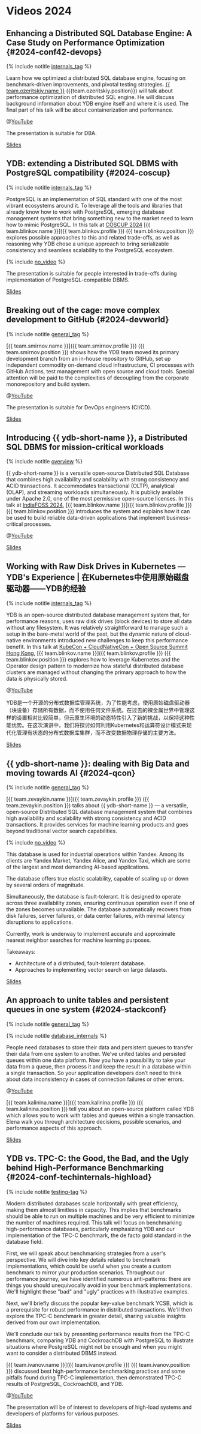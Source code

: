 # Videos 2024

## Enhancing a Distributed SQL Database Engine: A Case Study on Performance Optimization {#2024-conf42-devops}

{% include notitle [internals_tag](../_includes/tags.md#database_internals) %}

Learn how we optimized a distributed SQL database engine, focusing on benchmark-driven improvements, and pivotal testing strategies. [{{ team.ozeritskiy.name }}]({{team.ozeritskiy.profile}}) ({{team.ozeritskiy.position}}) will talk about performance optimization of distributed SQL engine. He will discuss background information about YDB engine itself and where it is used. The final part of his talk will be about containerization and performance.

@[YouTube](https://youtu.be/I_UaaqJrxT8?si=xhqI-LBy1VfC34FZ)

The presentation is suitable for DBA.

[Slides](https://presentations.ydb.tech/2024/en/conf42_devops/presentation.pdf)

## YDB: extending a Distributed SQL DBMS with PostgreSQL compatibility {#2024-coscup}

{% include notitle [internals_tag](../_includes/tags.md#database_internals) %}

PostgreSQL is an implementation of SQL standard with one of the most vibrant ecosystems around it. To leverage all the tools and libraries that already know how to work with PostgreSQL, emerging database management systems that bring something new to the market need to learn how to mimic PostgreSQL. In this talk at [COSCUP 2024](https://coscup.org/2024/en/session/XZ98GN) [{{ team.blinkov.name }}]({{ team.blinkov.profile }}) ({{ team.blinkov.position }}) explores possible approaches to this and related trade-offs, as well as reasoning why YDB chose a unique approach to bring serializable consistency and seamless scalability to the PostgreSQL ecosystem.

{% include [no_video](../_includes/no_video.md) %}

The presentation is suitable for people interested in trade-offs during implementation of PostgreSQL-compatible DBMS.

[Slides](https://presentations.ydb.tech/2024/en/coscup/presentation.pdf)

## Breaking out of the cage: move complex development to GitHub {#2024-devworld}

{% include notitle [general_tag](../_includes/tags.md#general) %}

[{{ team.smirnov.name }}]({{ team.smirnov.profile }}) ({{ team.smirnov.position }}) shows how the YDB team moved its primary development branch from an in-house repository to GitHub, set up independent commodity on-demand cloud infrastructure, CI processes with GitHub Actions, test management with open source and cloud tools. Special attention will be paid to the complexities of decoupling from the corporate monorepository and build system.

@[YouTube](https://youtu.be/ETEhq7RGBTk?si=MAUDwaXlzCl0IzH_)

The presentation is suitable for DevOps engineers (CI/CD).

[Slides](https://presentations.ydb.tech/2024/en/devworld/presentation.pdf)

## Introducing {{ ydb-short-name }}, a Distributed SQL DBMS for mission-critical workloads

{% include notitle [overview](../_includes/tags.md#overview) %}

{{ ydb-short-name }} is a versatile open-source Distributed SQL Database that combines high availability and scalability with strong consistency and ACID transactions. It accommodates transactional (OLTP), analytical (OLAP), and streaming workloads simultaneously. It is publicly available under Apache 2.0, one of the most permissive open-source licenses. In this talk at [IndiaFOSS 2024](https://fossunited.org/events/indiafoss24/cfp/d2739ibjol), [{{ team.blinkov.name }}]({{ team.blinkov.profile }}) ({{ team.blinkov.position }}) introduces the system and explains how it can be used to build reliable data-driven applications that implement business-critical processes.

@[YouTube](https://youtu.be/foToPJyEPfw)

[Slides](https://presentations.ydb.tech/2024/en/indiafoss/presentation.pdf)

## Working with Raw Disk Drives in Kubernetes — YDB's Experience | 在Kubernetes中使用原始磁盘驱动器——YDB的经验

{% include notitle [internals_tag](../_includes/tags.md#database_internals) %}

YDB is an open-source distributed database management system that, for performance reasons, uses raw disk drives (block devices) to store all data without any filesystem. It was relatively straightforward to manage such a setup in the bare-metal world of the past, but the dynamic nature of cloud-native environments introduced new challenges to keep this performance benefit. In this talk at [KubeCon + CloudNativeCon + Open Source Summit Hong Kong](https://kccncossaidevchn2024.sched.com/event/1eYZz), [{{ team.blinkov.name }}]({{ team.blinkov.profile }}) ({{ team.blinkov.position }}) explores how to leverage Kubernetes and the Operator design pattern to modernize how stateful distributed database clusters are managed without changing the primary approach to how the data is physically stored.

@[YouTube](https://youtu.be/hXi7k2kGc38?si=K0yQ-CVJklXJe7Hq)

YDB是一个开源的分布式数据库管理系统，为了性能考虑，使用原始磁盘驱动器（块设备）存储所有数据，而不使用任何文件系统。在过去的裸金属世界中管理这样的设置相对比较简单，但云原生环境的动态特性引入了新的挑战，以保持这种性能优势。在这次演讲中，我们将探讨如何利用Kubernetes和运算符设计模式来现代化管理有状态的分布式数据库集群，而不改变数据物理存储的主要方法。

[Slides](https://presentations.ydb.tech/2024/en/kubecon_hongkong/presentation.pdf)

## {{ ydb-short-name }}: dealing with Big Data and moving towards AI {#2024-qcon}

{% include notitle [general_tag](../_includes/tags.md#general) %}

[{{ team.zevaykin.name }}]({{ team.zevaykin.profile }}) ({{ team.zevaykin.position }}) talks about {{ ydb-short-name }} — a versatile, open-source Distributed SQL database management system that combines high availability and scalability with strong consistency and ACID transactions. It provides services for machine learning products and goes beyond traditional vector search capabilities.

{% include [no_video](../_includes/no_video.md) %}

This database is used for industrial operations within Yandex. Among its clients are Yandex Market, Yandex Alice, and Yandex Taxi, which are some of the largest and most demanding AI-based applications.

The database offers true elastic scalability, capable of scaling up or down by several orders of magnitude.

Simultaneously, the database is fault-tolerant. It is designed to operate across three availability zones, ensuring continuous operation even if one of the zones becomes unavailable. The database automatically recovers from disk failures, server failures, or data center failures, with minimal latency disruptions to applications.

Currently, work is underway to implement accurate and approximate nearest neighbor searches for machine learning purposes.

Takeaways:

* Architecture of a distributed, fault-tolerant database.
* Approaches to implementing vector search on large datasets.

[Slides](https://presentations.ydb.tech/2024/en/qcon/ydb_vector_search/presentation.pdf)

## An approach to unite tables and persistent queues in one system {#2024-stackconf}

<div class = "multi-tags-container">

{% include notitle [general_tag](../_includes/tags.md#general) %}

{% include notitle [database_internals](../_includes/tags.md#database_internals) %}

</div>

People need databases to store their data and persistent queues to transfer their data from one system to another. We’ve united tables and persisted queues within one data platform. Now you have a possibility to take your data from a queue, then process it and keep the result in a database within a single transaction. So your application developers don’t need to think about data inconsistency in cases of connection failures or other errors.

@[YouTube](https://youtu.be/LOpP47pNFGM?si=vAXyubijAA31QaTR)

[{{ team.kalinina.name }}]({{ team.kalinina.profile }}) ({{ team.kalinina.position }}) tell you about an open-source platform called YDB which allows you to work with tables and queues within a single transaction. Elena walk you through architecture decisions, possible scenarios, and performance aspects of this approach.

[Slides](https://presentations.ydb.tech/2024/en/stackconf/tables-and-queues/presentation.pdf)

## YDB vs. TPC-C: the Good, the Bad, and the Ugly behind High-Performance Benchmarking {#2024-conf-techinternals-highload}

{% include notitle [testing-tag](../_includes/tags.md#database_internals) %}

Modern distributed databases scale horizontally with great efficiency, making them almost limitless in capacity. This implies that benchmarks should be able to run on multiple machines and be very efficient to minimize the number of machines required. This talk will focus on benchmarking high-performance databases, particularly emphasizing YDB and our implementation of the TPC-C benchmark, the de facto gold standard in the database field.

First, we will speak about benchmarking strategies from a user's perspective. We will dive into key details related to benchmark implementations, which could be useful when you create a custom benchmark to mirror your production scenarios. Throughout our performance journey, we have identified numerous anti-patterns: there are things you should unequivocally avoid in your benchmark implementations. We'll highlight these "bad" and "ugly" practices with illustrative examples.

Next, we'll briefly discuss the popular key-value benchmark YCSB, which is a prerequisite for robust performance in distributed transactions. We'll then explore the TPC-C benchmark in greater detail, sharing valuable insights derived from our own implementation.

We'll conclude our talk by presenting performance results from the TPC-C benchmark, comparing YDB and CockroachDB with PostgreSQL to illustrate situations where PostgreSQL might not be enough and when you might want to consider a distributed DBMS instead.

[{{ team.ivanov.name }}]({{ team.ivanov.profile }}) ({{ team.ivanov.position }}) discussed best high-performance benchmarking practices and some pitfalls found during TPC-C implementation, then demonstrated TPC-C results of PostgreSQL, CockroachDB, and YDB.

@[YouTube](https://youtu.be/PYkVo8ApuAE?si=1HQFzWp3UGgNGFAP)

The presentation will be of interest to developers of high-load systems and developers of platforms for various purposes.

[Slides](https://presentations.ydb.tech/2024/en/techinternals_cyprus/ydb_vs_tpcc/presentation.pdf)
